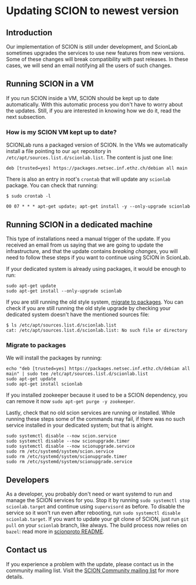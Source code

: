 # Updating SCION to newest version

## Introduction

Our implementation of SCION is still under development, and ScionLab sometimes upgrades the services to use new features from new versions.
Some of these changes will break compatibility with past releases. In these cases, we will send an email notifying all the users of such changes.


## Running SCION in a VM

If you run SCION inside a VM, SCION should be kept up to date automatically. With this automatic process you don't have to worry about the updates. Still, if you are interested in knowing how we do it, read the next subsection.

### How is my SCION VM kept up to date?

SCIONLab runs a packaged version of SCION. In the VMs we automatically install a file pointing to our `apt` repository in `/etc/apt/sources.list.d/scionlab.list`. The content is just one line:
```
deb [trusted=yes] https://packages.netsec.inf.ethz.ch/debian all main
```
There is also an entry in root's `crontab` that will update any `scionlab` package. You can check that running:
```shell
$ sudo crontab -l

00 07 * * * apt-get update; apt-get install -y --only-upgrade scionlab
```


## Running SCION in a dedicated machine

This type of installations need a manual trigger of the update. If you received an email from us saying that we are going to update the infrastructure, and that the update contains _breaking changes_, you will need to follow these steps if you want to continue using SCION in ScionLab.

If your dedicated system is already using packages, it would be enough to run:
```shell
sudo apt-get update
sudo apt-get install --only-upgrade scionlab
```

If you are still running the old style system, [migrate to packages](#migrate-to-packages). You can check if you are still running the old style upgrade by checking your dedicated system doesn't have the mentioned sources file:
```shell
$ ls /etc/apt/sources.list.d/scionlab.list
cat: /etc/apt/sources.list.d/scionlab.list: No such file or directory
```


### Migrate to packages

We will install the packages by running:
```shell
echo "deb [trusted=yes] https://packages.netsec.inf.ethz.ch/debian all main" | sudo tee /etc/apt/sources.list.d/scionlab.list
sudo apt-get update
sudo apt-get install scionlab
```

If you installed zookeeper because it used to be a SCION dependency, you can remove it now `sudo apt-get purge -y zookeeper`.

Lastly, check that no old scion services are running or installed. While running these steps some of the commands may fail, if there was no such service installed in your dedicated system; but that is alright.
```shell
sudo systemctl disable --now scion.service
sudo systemctl disable --now scionupgrade.timer
sudo systemctl disable --now scionupgrade.service
sudo rm /etc/systemd/system/scion.service
sudo rm /etc/systemd/system/scionupgrade.timer
sudo rm /etc/systemd/system/scionupgrade.service
```

## Developers

As a developer, you probably don't need or want systemd to run and manage the SCION services for you. Stop it by running `sudo systemctl stop scionlab.target` and continue using `supervisord` as before. To disable the service so it won't run even after rebooting, run `sudo systemctl disable scionlab.target`.
If you want to update your git clone of SCION, just run `git pull` on your `scionlab` branch, like always. The build process now relies on `bazel`: read more in [scionproto README](https://github.com/scionproto/scion/blob/master/README.md).


## Contact us

If you experience a problem with the update, please contact us in the community mailing list. Visit the [SCION Community mailing list](https://lists.inf.ethz.ch/mailman/listinfo/scion) for more details.
